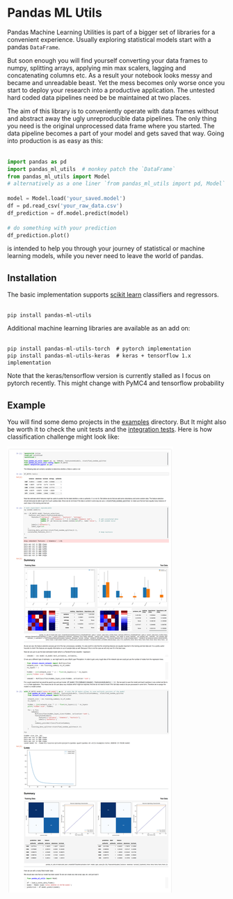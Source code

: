 # Pandas ML Utils

Pandas Machine Learning Utilities is part of a bigger set of libraries for a convenient experience. Usually exploring
statistical models start with a pandas `DataFrame`. 

But soon enough you will find yourself converting your data frames to numpy, splitting arrays, applying min
max scalers, lagging and concatenating columns etc. As a result your notebook looks messy and became and 
unreadable beast. Yet the mess becomes only worse once you start to deploy your research into a productive
application. The untested hard coded data pipelines need be be maintained at two places. 

The aim of this library is to conveniently operate with data frames without and abstract away the ugly unreproducible 
data pipelines. The only thing you need is the original unprocessed data frame where you started.
The data pipeline becomes a part of your model and gets saved that way. Going into production is as easy as 
this:

```python

import pandas as pd
import pandas_ml_utils  # monkey patch the `DataFrame`
from pandas_ml_utils import Model
# alternatively as a one liner `from pandas_ml_utils import pd, Model` 

model = Model.load('your_saved.model')
df = pd.read_csv('your_raw_data.csv')
df_prediction = df.model.predict(model)

# do something with your prediction
df_prediction.plot()
``` 


is intended to help you through your journey of statistical or machine learning models, 
while you never need to leave the world of pandas.

## Installation
The basic implementation supports [scikit learn][e1] classifiers and regressors.
```shell script

pip install pandas-ml-utils
```

Additional machine learning libraries are available as an add on:
```shell script

pip install pandas-ml-utils-torch  # pytorch implementation
pip install pandas-ml-utils-keras  # keras + tensorflow 1.x implementation
```

Note that the keras/tensorflow version is currently stalled as I focus on pytorch recently. This might change
with PyMC4 and tensorflow probability
 
## Example
You will find some demo projects in the [examples][ghl1] directory. But It might also be worth it to check
the unit tests and the [integration tests][ghl2]. Here is how classification challenge
might look like:
  
![Classification Example][ghi1]


[e1]: https://scikit-learn.org/stable/
[ghl1]: https://github.com/KIC/pandas-ml-quant/tree/0.2.7/pandas-ml-utils/./examples/
[ghl2]: https://github.com/KIC/pandas-ml-quant/tree/0.2.7/pandas-ml-utils/../pandas-ml-1ntegration-test
[ghi1]: https://github.com/KIC/pandas-ml-quant/raw/0.2.7/pandas-ml-utils/../.readme/images/classification.png

